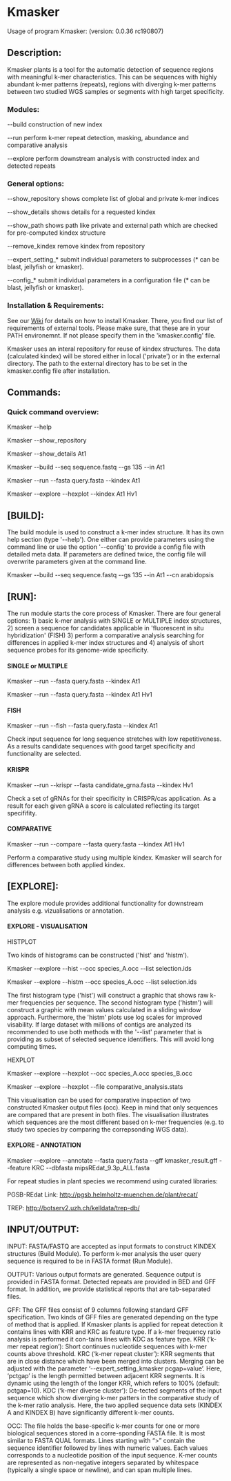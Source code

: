 # Kmasker

Usage of program Kmasker:
 (version:  0.0.36 rc190807)

## Description:

Kmasker plants is a tool for the automatic detection of sequence regions with meaningful k-mer characteristics. This can be sequences with highly abundant k-mer patterns (repeats), regions with diverging k-mer patterns between two studied WGS samples or segments with high target specificity.

### Modules:

 --build                 construction of new index
 
 --run                   perform k-mer repeat detection, masking, abundance and comparative analysis
 
 --explore               perform downstream analysis with constructed index and detected repeats
 

### General options:

 --show_repository       shows complete list of global and private k-mer indices
 
 --show_details          shows details for a requested kindex
 
 --show_path             shows path like private and external path which are checked for pre-computed kindex structure
 
 --remove_kindex         remove kindex from repository
 
 --expert_setting_*      submit individual parameters to subprocesses (* can be blast, jellyfish or kmasker).
 
 --config_*              submit individual parameters in a configuration file (* can be blast, jellyfish or kmasker).


### Installation & Requirements:

See our [Wiki](https://github.com/tschmutzer/kmasker/wiki/01-Installation) for details on how to install Kmasker. There, you find our list of requirements of external tools. 
Please make sure, that these are in your PATH environemnt. If not please specify them in the 'kmasker.config' file.

Kmasker uses an interal repository for reuse of kindex structures. The data (calculated kindex) will be stored either in local ('private') or in the external directory. The path to the external directory has to be set in the kmasker.config file after installation.


## Commands:

### Quick command overview:

Kmasker --help

Kmasker --show_repository

Kmasker --show_details At1

Kmasker --build --seq sequence.fastq --gs 135 --in At1

Kmasker --run --fasta query.fasta --kindex At1

Kmasker --explore --hexplot --kindex At1 Hv1



## [BUILD]:

The build module is used to construct a k-mer index structure. It has its own help section (type '--help'). 
One either can provide parameters using the command line or use the option '--config' to provide a config file with detailed meta data. If parameters are defined twice, the config file will overwrite parameters given at the command line.

Kmasker --build --seq sequence.fastq --gs 135 --in At1 --cn arabidopsis



## [RUN]:

The run module starts the core process of Kmasker. There are four general options: 1) basic k-mer analysis with SINGLE or MULTIPLE index structures, 2) screen a sequence for candidates applicable in 'fluorescent in situ hybridization' (FISH) 3) perform a comparative analysis searching for differences in applied k-mer index structures and 4) analysis of short sequence probes for its genome-wide specificity.

#### SINGLE or MULTIPLE

Kmasker --run --fasta query.fasta --kindex At1

Kmasker --run --fasta query.fasta --kindex At1 Hv1

#### FISH

Kmasker --run --fish --fasta query.fasta --kindex At1

Check input sequence for long sequence stretches with low repetitiveness. As a results candidate sequences with good target specificity and functionality are selected.

#### KRISPR

Kmasker --run --krispr --fasta candidate_grna.fasta --kindex Hv1

Check a set of gRNAs for their specificity in CRISPR/cas application. As a result for each given gRNA a score is calculated reflecting its target specififity. 

#### COMPARATIVE

Kmasker --run --compare --fasta query.fasta --kindex At1 Hv1

Perform a comparative study using multiple kindex. Kmasker will search for differences between both applied kindex.


## [EXPLORE]:

The explore module provides additional functionality for downstream analysis e.g. vizualisations or annotation. 

#### EXPLORE - VISUALISATION


HISTPLOT

Two kinds of histograms can be constructed ('hist' and 'histm'). 

Kmasker --explore --hist --occ species_A.occ --list selection.ids

Kmasker --explore --histm --occ species_A.occ --list selection.ids

The first histogram type ('hist') will construct a graphic that shows raw k-mer frequencies per sequence. The second histogram type ('histm') will construct a graphic with mean values calculated in a sliding window approach. Furthermore, the 'histm' plots use log scales for improved visability. If large dataset with millions of contigs are analyzed its recommended to use both methods with the '--list' parameter that is providing as subset of selected sequence identifiers. This will avoid long computing times. 


HEXPLOT

Kmasker --explore --hexplot --occ species_A.occ species_B.occ

Kmasker --explore --hexplot --file comparative_analysis.stats

This visualisation can be used for comparative inspection of two constructed Kmasker output files (occ). Keep in mind that only sequences are compared that are present in both files. The visualisation illustrates which sequences are the most different based on k-mer frequencies (e.g. to study two species by comparing the correpsonding WGS data).



#### EXPLORE - ANNOTATION

Kmasker --explore --annotate --fasta query.fasta --gff kmasker_result.gff --feature KRC --dbfasta mipsREdat_9.3p_ALL.fasta

For repeat studies in plant species we recommend using curated libraries:

PGSB-REdat
Link: http://pgsb.helmholtz-muenchen.de/plant/recat/

TREP:
http://botserv2.uzh.ch/kelldata/trep-db/


## INPUT/OUTPUT:

INPUT: 	FASTA/FASTQ are accepted as input formats to construct KINDEX structures (Build Module). To perform k-mer analysis the user query sequence is required to be in FASTA format (Run Module). 

OUTPUT: Various output formats are generated. Sequence output is provided in FASTA format. Detected repeats are provided in BED and GFF format. In addition, we provide statistical reports that are tab-separated files. 

GFF: The GFF files consist of 9 columns following standard GFF specification. Two kinds of GFF files are generated depending on the type of method that is applied. If Kmasker plants is applied for repeat detection it contains lines with KRR and KRC as feature type. If a k-mer frequency ratio analysis is performed it con-tains lines with KDC as feature type. KRR (‘k-mer repeat region’): Short continues nucleotide sequences with k-mer counts above threshold. KRC (‘k-mer repeat cluster’): KRR segments that are in close distance which have been merged into clusters. Merging can be adjusted with the parameter ‘--expert_setting_kmasker pcgap=value’. Here,  ‘pctgap’ is the length permitted between adjacent KRR segments. It is dynamic using the length of the longer KRR, which refers to 100% (default: pctgap=10). KDC (‘k-mer diverse cluster’): De-tected segments of the input sequence which show diverging k-mer patters in the comparative study of the k-mer ratio analysis. Here, the two applied sequence data sets (KINDEX A and KINDEX B) have significantly different k-mer counts.

OCC: The file holds the base-specific k-mer counts for one or more biological sequences stored in a corre-sponding FASTA file. It is most similar to FASTA QUAL formats. Lines starting with “>” contain the sequence identifier followed by lines with numeric values. Each values corresponds to a nucleotide position of the input sequence. K-mer counts are represented as non-negative integers separated by whitespace (typically a single space or newline), and can span multiple lines.



